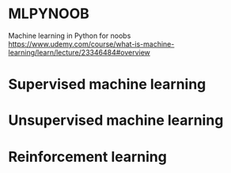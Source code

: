 # MLPYNOOB
Machine learning in Python for noobs
https://www.udemy.com/course/what-is-machine-learning/learn/lecture/23346484#overview

# Supervised machine learning
# Unsupervised machine learning
# Reinforcement learning
